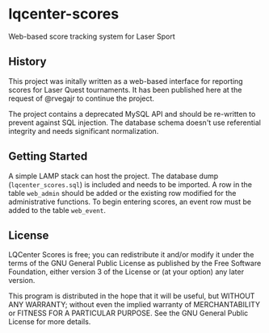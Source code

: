 # lqcenter-scores
Web-based score tracking system for Laser Sport

## History
This project was initally written as a web-based interface for reporting scores for Laser Quest tournaments. It has been published here at the request of @rvegajr to continue the project.

The project contains a deprecated MySQL API and should be re-written to prevent against SQL injection. The database schema doesn't use referential integrity and needs significant normalization.

## Getting Started
A simple LAMP stack can host the project. The database dump (`lqcenter_scores.sql`) is included and needs to be imported. A row in the table `web_admin` should be added or the existing row modified for the administrative functions. To begin entering scores, an event row must be added to the table `web_event`.

## License
LQCenter Scores is free; you can redistribute it and/or modify it under the terms of the GNU General Public License as published by the Free Software Foundation, either version 3 of the License or (at your option) any later version.

This program is distributed in the hope that it will be useful, but WITHOUT ANY WARRANTY; without even the implied warranty of MERCHANTABILITY or FITNESS FOR A PARTICULAR PURPOSE. See the GNU General Public License for more details.
